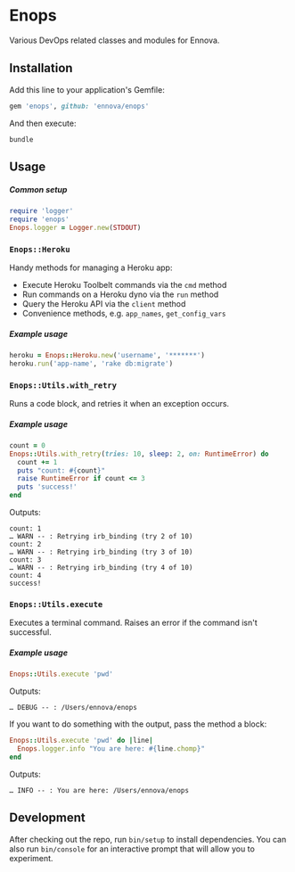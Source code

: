 # Enops

Various DevOps related classes and modules for Ennova.

## Installation

Add this line to your application's Gemfile:

```ruby
gem 'enops', github: 'ennova/enops'
```

And then execute:

```
bundle
```

## Usage

##### Common setup

```ruby
require 'logger'
require 'enops'
Enops.logger = Logger.new(STDOUT)
```

### `Enops::Heroku`

Handy methods for managing a Heroku app:

- Execute Heroku Toolbelt commands via the `cmd` method
- Run commands on a Heroku dyno via the `run` method
- Query the Heroku API via the `client` method
- Convenience methods, e.g. `app_names`, `get_config_vars`

##### Example usage

```ruby
heroku = Enops::Heroku.new('username', '*******')
heroku.run('app-name', 'rake db:migrate')
```

### `Enops::Utils.with_retry`

Runs a code block, and retries it when an exception occurs.

##### Example usage

```ruby
count = 0
Enops::Utils.with_retry(tries: 10, sleep: 2, on: RuntimeError) do
  count += 1
  puts "count: #{count}"
  raise RuntimeError if count <= 3
  puts 'success!'
end
```

Outputs:

```text
count: 1
… WARN -- : Retrying irb_binding (try 2 of 10)
count: 2
… WARN -- : Retrying irb_binding (try 3 of 10)
count: 3
… WARN -- : Retrying irb_binding (try 4 of 10)
count: 4
success!
```

### `Enops::Utils.execute`

Executes a terminal command. Raises an error if the command isn't successful.

##### Example usage

```ruby
Enops::Utils.execute 'pwd'
```

Outputs:

```text
… DEBUG -- : /Users/ennova/enops
```

If you want to do something with the output, pass the method a block:

```ruby
Enops::Utils.execute 'pwd' do |line|
  Enops.logger.info "You are here: #{line.chomp}"
end
```

Outputs:

```text
… INFO -- : You are here: /Users/ennova/enops
```

## Development

After checking out the repo, run `bin/setup` to install dependencies. You can also run `bin/console` for an interactive prompt that will allow you to experiment.
